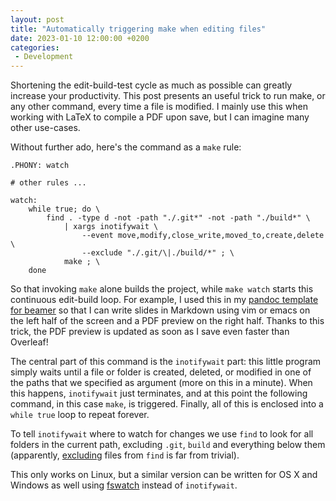 ```yaml
---
layout: post
title: "Automatically triggering make when editing files"
date: 2023-01-10 12:00:00 +0200
categories:
 - Development
---
```


Shortening the edit-build-test cycle as much as possible can greatly increase
your productivity. This post presents an useful trick to run make, or any other
command, every time a file is modified. I mainly use this when working with
LaTeX to compile a PDF upon save, but I can imagine many other use-cases.

<!-- more -->

Without further ado, here's the command as a `make` rule:

```
.PHONY: watch

# other rules ...

watch:
    while true; do \
        find . -type d -not -path "./.git*" -not -path "./build*" \
            | xargs inotifywait \
                --event move,modify,close_write,moved_to,create,delete \
                --exclude "./.git/\|./build/*" ; \
            make ; \
    done
```

So that invoking `make` alone builds the project, while `make watch` starts this
 continuous edit-build loop. For example, I used this in my [pandoc template for
 beamer][pd] so that I can write slides in Markdown using vim or emacs on the
 left half of the screen and a PDF preview on the right half. Thanks to this
 trick, the PDF preview is updated as soon as I save even faster than Overleaf!

The central part of this command is the `inotifywait` part: this little program
simply waits until a file or folder is created, deleted, or modified in one of
the paths that we specified as argument (more on this in a minute). When this
happens, `inotifywait` just terminates, and at this point the following command,
in this case `make`, is triggered. Finally, all of this is enclosed into a
`while true` loop to repeat forever.

To tell `inotifywait` where to watch for changes we use `find` to look for all
folders in the current path, excluding `.git`, `build` and everything below them
(apparently, [excluding][ex] files from `find` is far from trivial).

This only works on Linux, but a similar version can be written for OS X and
Windows as well using [fswatch][fs] instead of `inotifywait`.



  [fs]: https://stackoverflow.com/a/13807906
  [ex]: https://stackoverflow.com/q/4210042
  [pd]: https://github.com/e-dorigatti/pandoc_beamer_template
